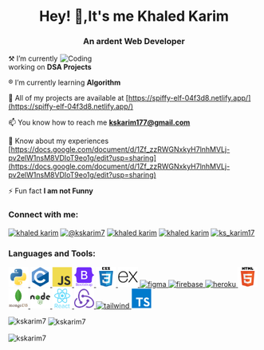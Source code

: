 <h1 align="center">Hey! 🤖,It's me Khaled Karim</h1>
<h3 align="center">An ardent  Web Developer</h3>
<img align="right" alt="Coding" width="400" src="https://www.checkmarket.com/wp-content/uploads/2016/05/ready-to-code.gif"> 

⚒️ I’m currently working on **DSA Projects**

®️ I’m currently learning **Algorithm**

🦾 All of my projects are available at [https://spiffy-elf-04f3d8.netlify.app/](https://spiffy-elf-04f3d8.netlify.app/)

📫 You know how to reach me **kskarim177@gmail.com**

📄 Know about my experiences [https://docs.google.com/document/d/1Zf_zzRWGNxkyH7lnhMVLj-pv2elW1nsM8VDIoT9eo1g/edit?usp=sharing](https://docs.google.com/document/d/1Zf_zzRWGNxkyH7lnhMVLj-pv2elW1nsM8VDIoT9eo1g/edit?usp=sharing)

⚡ Fun fact **I am not Funny**

<h3 align="left">Connect with me:</h3>
<p align="left">
<a href="https://codepen.io/khaled karim" target="blank"><img align="center" src="https://raw.githubusercontent.com/rahuldkjain/github-profile-readme-generator/master/src/images/icons/Social/codepen.svg" alt="khaled karim" height="30" width="40" /></a>
<a href="https://twitter.com/KsKarim7" target="blank"><img align="center" src="https://raw.githubusercontent.com/rahuldkjain/github-profile-readme-generator/master/src/images/icons/Social/twitter.svg" alt="@kskarim7" height="30" width="40" /></a>
<a href="https://www.linkedin.com/in/kskarim17/" target="blank"><img align="center" src="https://raw.githubusercontent.com/rahuldkjain/github-profile-readme-generator/master/src/images/icons/Social/linked-in-alt.svg" alt="khaled karim" height="30" width="40" /></a>
<a href="https://www.facebook.com/kskarim17/" target="blank"><img align="center" src="https://raw.githubusercontent.com/rahuldkjain/github-profile-readme-generator/master/src/images/icons/Social/facebook.svg" alt="khaled karim" height="30" width="40" /></a>
<a href="https://www.instagram.com/ks_karim17/" target="blank"><img align="center" src="https://raw.githubusercontent.com/rahuldkjain/github-profile-readme-generator/master/src/images/icons/Social/instagram.svg" alt="ks_karim17" height="30" width="40" /></a>
</p>

<h3 align="left">Languages and Tools:</h3>
<p align="left">  <a href="https://www.python.org/" target="_blank" rel="noreferrer"> <img src="https://raw.githubusercontent.com/devicons/devicon/master/icons/python/python-original.svg" alt="python" width="40" height="40"/> </a> <a href="https://www.blank.org/" target="_blank" rel="noreferrer"> <img src="https://raw.githubusercontent.com/devicons/devicon/master/icons/c/c-original.svg" alt="c" width="40" height="40"/> </a> <a href="https://developer.mozilla.org/en-US/docs/Web/JavaScript" target="_blank" rel="noreferrer"> <img src="https://raw.githubusercontent.com/devicons/devicon/master/icons/javascript/javascript-original.svg" alt="javascript" width="40" height="40"/> <a href="https://getbootstrap.com" target="_blank" rel="noreferrer"> <img src="https://raw.githubusercontent.com/devicons/devicon/master/icons/bootstrap/bootstrap-plain-wordmark.svg" alt="bootstrap" width="40" height="40"/> </a> <a href="https://www.w3schools.com/css/" target="_blank" rel="noreferrer"> <img src="https://raw.githubusercontent.com/devicons/devicon/master/icons/css3/css3-original-wordmark.svg" alt="css3" width="40" height="40"/> </a> <a href="https://expressjs.com" target="_blank" rel="noreferrer"> <img src="https://raw.githubusercontent.com/devicons/devicon/master/icons/express/express-original.svg" alt="express" width="40" height="40"/> </a> <a href="https://www.figma.com/" target="_blank" rel="noreferrer"> <img src="https://www.vectorlogo.zone/logos/figma/figma-icon.svg" alt="figma" width="40" height="40"/> </a> <a href="https://firebase.google.com/" target="_blank" rel="noreferrer"> <img src="https://www.vectorlogo.zone/logos/firebase/firebase-icon.svg" alt="firebase" width="40" height="40"/> </a> <a href="https://heroku.com" target="_blank" rel="noreferrer"> <img src="https://www.vectorlogo.zone/logos/heroku/heroku-icon.svg" alt="heroku" width="40" height="40"/> </a> <a href="https://www.w3.org/html/" target="_blank" rel="noreferrer"> <img src="https://raw.githubusercontent.com/devicons/devicon/master/icons/html5/html5-original-wordmark.svg" alt="html5" width="40" height="40"/> </a>  </a> <a href="https://www.mongodb.com/" target="_blank" rel="noreferrer"> <img src="https://raw.githubusercontent.com/devicons/devicon/master/icons/mongodb/mongodb-original-wordmark.svg" alt="mongodb" width="40" height="40"/> </a> <a href="https://nodejs.org" target="_blank" rel="noreferrer"> <img src="https://raw.githubusercontent.com/devicons/devicon/master/icons/nodejs/nodejs-original-wordmark.svg" alt="nodejs" width="40" height="40"/> </a> <a href="https://reactjs.org/" target="_blank" rel="noreferrer"> <img src="https://raw.githubusercontent.com/devicons/devicon/master/icons/react/react-original-wordmark.svg" alt="react" width="40" height="40"/> </a> <a href="https://redux.js.org" target="_blank" rel="noreferrer"> <img src="https://raw.githubusercontent.com/devicons/devicon/master/icons/redux/redux-original.svg" alt="redux" width="40" height="40"/> </a> <a href="https://tailwindcss.com/" target="_blank" rel="noreferrer"> <img src="https://www.vectorlogo.zone/logos/tailwindcss/tailwindcss-icon.svg" alt="tailwind" width="40" height="40"/> </a> <a href="https://www.typescriptlang.org/" target="_blank" rel="noreferrer"> <img src="https://raw.githubusercontent.com/devicons/devicon/master/icons/typescript/typescript-original.svg" alt="typescript" width="40" height="40"/> </a></p>

<p><img align="left" src="https://github-readme-stats.vercel.app/api/top-langs?username=kskarim7&show_icons=true&locale=en&layout=compact" alt="kskarim7" /></p>

<p>&nbsp;<img align="center" src="https://github-readme-stats.vercel.app/api?username=kskarim7&show_icons=true&locale=en" alt="kskarim7" /></p>

<p><img align="center" src="https://github-readme-streak-stats.herokuapp.com/?user=kskarim7&" alt="kskarim7" /></p>
